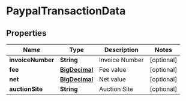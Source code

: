 
# PaypalTransactionData

## Properties
Name | Type | Description | Notes
------------ | ------------- | ------------- | -------------
**invoiceNumber** | **String** | Invoice Number |  [optional]
**fee** | [**BigDecimal**](BigDecimal.md) | Fee value |  [optional]
**net** | [**BigDecimal**](BigDecimal.md) | Net value |  [optional]
**auctionSite** | **String** | Auction Site |  [optional]



